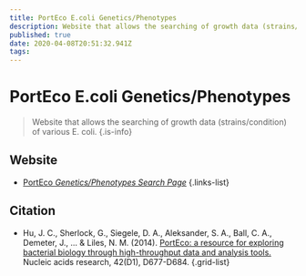 ```yaml
---
title: PortEco E.coli Genetics/Phenotypes
description: Website that allows the searching of growth data (strains/condition) of various E. coli. 
published: true
date: 2020-04-08T20:51:32.941Z
tags: 
---
```


# PortEco E.coli Genetics/Phenotypes

> Website that allows the searching of growth data (strains/condition) of various E. coli. 
{.is-info}

## Website

- [PortEco *Genetics/Phenotypes Search Page*](https://ecoliwiki.org/tools/chemgen/)
{.links-list}

## Citation

- Hu, J. C., Sherlock, G., Siegele, D. A., Aleksander, S. A., Ball, C. A., Demeter, J., ... & Liles, N. M. (2014). [PortEco: a resource for exploring bacterial biology through high-throughput data and analysis tools.](https://academic.oup.com/nar/article/42/D1/D677/1060569) Nucleic acids research, 42(D1), D677-D684.
{.grid-list}